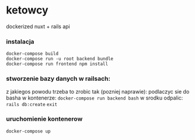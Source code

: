 # ketowcy

dockerized
nuxt + rails api

### instalacja
```
docker-compose build
docker-compose run -u root backend bundle
docker-compose run frontend npm install
```

### stworzenie bazy danych w railsach:
z jakiegos powodu trzeba to zrobic tak (pozniej naprawie):
podlaczyc sie do basha w kontenerze:
`docker-compose run backend bash`
w srodku odpalic:
`rails db:create`
`exit`


### uruchomienie kontenerow
```
docker-compose up
```
